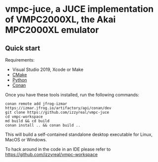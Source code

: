 # vmpc-juce, a JUCE implementation of VMPC2000XL, the Akai MPC2000XL emulator

## Quick start

Requirements:
- Visual Studio 2019, Xcode or Make
- [CMake](https://cmake.org/)
- [Python](https://www.python.org/downloads/)
- [Conan](https://docs.conan.io/en/latest/installation.html)

Once you have these tools installed, run the following commands:
```
conan remote add jfrog-izmar https://izmar.jfrog.io/artifactory/api/conan/dev
git clone https://github.com/izzyreal/vmpc-juce
cd vmpc-workspace
md build && cd build
conan install .. && conan build ..
```

This will build a self-contained standalone desktop executable for Linux, MacOS or Windows.

To hack around in the code in an IDE please refer to https://github.com/izzyreal/vmpc-workspace
